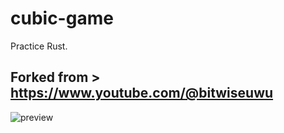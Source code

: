# cubic-game
Practice Rust.

Forked from > https://www.youtube.com/@bitwiseuwu
---
![preview](assets/Screenshot.png)
